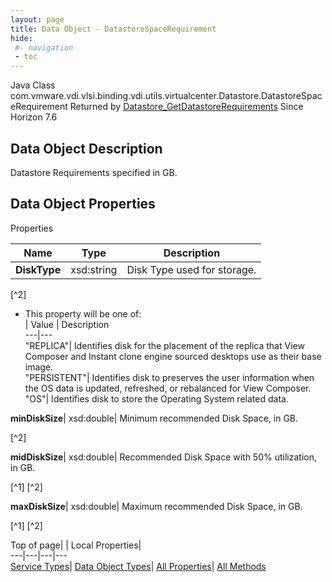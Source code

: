 ```yaml
---
layout: page
title: Data Object - DatastoreSpaceRequirement
hide:
 #- navigation
 - toc
---
```






Java Class
    com.vmware.vdi.vlsi.binding.vdi.utils.virtualcenter.Datastore.DatastoreSpaceRequirement
Returned by
     [Datastore_GetDatastoreRequirements](vdi.utils.virtualcenter.Datastore.md#getDatastoreRequirements)
Since 
    Horizon 7.6

## Data Object Description 

Datastore Requirements specified in GB. 

## Data Object Properties

Properties

Name |  Type |  Description   
---|---|---  
**DiskType**|  xsd:string|  Disk Type used for storage.   


[^2]
  * This property will be one of:  
|  Value |  Description   
---|---  
"REPLICA"| Identifies disk for the placement of the replica that View Composer and Instant clone engine sourced desktops use as their base image.  
"PERSISTENT"| Identifies disk to preserves the user information when the OS data is updated, refreshed, or rebalanced for View Composer.  
"OS"| Identifies disk to store the Operating System related data.  

  
**minDiskSize**|  xsd:double|  Minimum recommended Disk Space, in GB.   


[^2]

  
**midDiskSize**|  xsd:double|  Recommended Disk Space with 50% utilization, in GB.   


[^1]
[^2]

  
**maxDiskSize**|  xsd:double|  Maximum recommended Disk Space, in GB.   


[^1]
[^2]

  
  
  
Top of page| | Local Properties|   
---|---|---|---  
[Service Types](index-mo_types.md)| [Data Object Types](index-do_types.md)| [All Properties](index-properties.md)| [All Methods](index-methods.md)  
  
  

